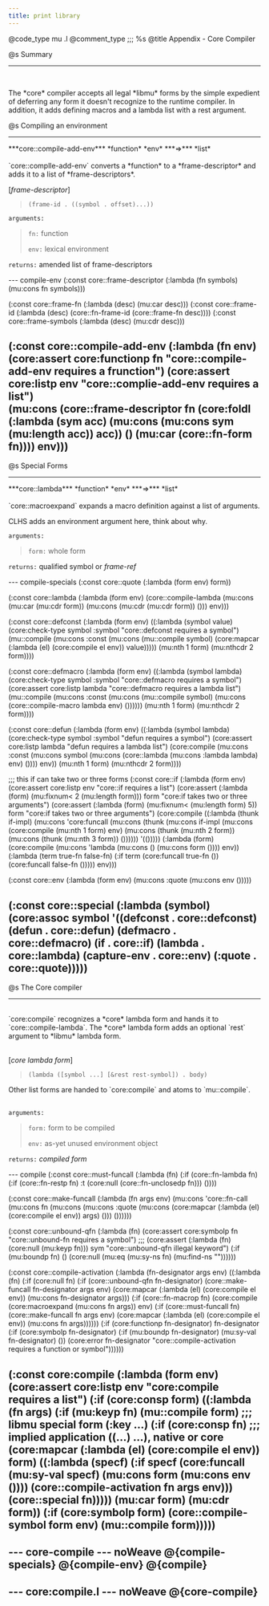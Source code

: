 ```yaml
---
title: print library
---
```


@code_type mu .l
@comment_type ;;; %s
@title Appendix - Core Compiler

@s Summary
<hr><br/>
<p></p>
The *core* compiler accepts all legal *libmu* forms by the simple expedient of deferring
any form it doesn't recognize to the runtime compiler. In addition, it adds defining macros
and a lambda list with a rest argument.
<br/>

@s Compiling an environment
<hr>
<p></p>
***core::compile-add-env*** *function* *env* ***=>*** *list*
<br/><br/>
`core::complle-add-env` converts a *function* to a *frame-descriptor* and adds it to
a list of *frame-descriptors*.

<br/>
<p></p>

[*frame-descriptor*]
<br/>
>
> `(frame-id . ((symbol . offset)...))`
>
<p></p>

`arguments:`
>
> `fn:` function
>
> `env:` lexical environment

`returns:` amended list of frame-descriptors

--- compile-env
(:const core::frame-descriptor
   (:lambda (fn symbols)
      (mu:cons fn symbols)))

(:const core::frame-fn (:lambda (desc) (mu:car desc)))
(:const core::frame-id (:lambda (desc) (core::fn-frame-id (core::frame-fn desc))))
(:const core::frame-symbols (:lambda (desc) (mu:cdr desc)))

(:const core::compile-add-env
  (:lambda (fn env)
     (core:assert core:functionp fn "core::compile-add-env requires a frunction")
     (core:assert core:listp env "core::complie-add-env requires a list")  
     (mu:cons
       (core::frame-descriptor
         fn
         (core:foldl
           (:lambda (sym acc) (mu:cons (mu:cons sym (mu:length acc)) acc))
           ()
           (mu:car (core::fn-form fn))))
       env)))
---

@s Special Forms
<hr>
<p></p>
***core::lambda*** *function* *env* ***=>*** *list*
<br/><br/>
`core::macroexpand` expands a macro definition against a list of arguments.

CLHS adds an environment argument here, think about why.
<br/>
<p></p>

`arguments:`
>
> `form:` whole form

`returns:` qualified symbol or *frame-ref*

--- compile-specials
(:const core::quote (:lambda (form env) form))

(:const core::lambda
   (:lambda (form env)
      (core::compile-lambda
        (mu:cons (mu:car (mu:cdr form)) (mu:cons (mu:cdr (mu:cdr form)) ()))
        env)))

(:const core::defconst
   (:lambda (form env)
      ((:lambda (symbol value)
          (core:check-type symbol :symbol "core::defconst requires a symbol")
          (mu::compile
            (mu:cons
              :const
              (mu:cons
                (mu::compile symbol)
                (core:mapcar (:lambda (el) (core:compile el env)) value)))))
       (mu:nth 1 form)
       (mu:nthcdr 2 form))))

(:const core::defmacro
   (:lambda (form env)
      ((:lambda (symbol lambda)
          (core:check-type symbol :symbol "core::defmacro requires a symbol")
          (core:assert core:listp lambda "core::defmacro requires a lambda list")
          (mu::compile
            (mu:cons
              :const
              (mu:cons
                (mu::compile symbol)
                (mu:cons (core::compile-macro lambda env) ())))))
       (mu:nth 1 form)
       (mu:nthcdr 2 form))))

(:const core::defun
   (:lambda (form env)
      ((:lambda (symbol lambda)
          (core:check-type symbol :symbol "defun requires a symbol")
          (core:assert core:listp lambda "defun requires a lambda list")
          (core:compile
            (mu:cons :const
              (mu:cons symbol
                (mu:cons (core::lambda (mu:cons :lambda lambda) env) ())))
            env))
       (mu:nth 1 form)
       (mu:nthcdr 2 form))))

;;; this if can take two or three forms
(:const core::if
   (:lambda (form env)
      (core:assert core:listp env "core::if requires a list")
      (core:assert (:lambda (form) (mu:fixnum< 2 (mu:length form))) form "core:if takes two or three arguments")
      (core:assert (:lambda (form) (mu:fixnum< (mu:length form) 5)) form "core:if takes two or three arguments")
      (core:compile
        ((:lambda (thunk if-impl)
            (mu:cons 'core:funcall
              (mu:cons (thunk
                         (mu:cons if-impl
                           (mu:cons (core:compile (mu:nth 1 form) env)
                             (mu:cons (thunk (mu:nth 2 form))
                               (mu:cons (thunk (mu:nth 3 form))
                                 ())))))
              '(()))))
         (:lambda (form)
            (core:compile
              (mu:cons 'lambda
                (mu:cons ()
                  (mu:cons form
                    ())))
              env))
         (:lambda (term true-fn false-fn)
            (:if term
                 (core:funcall true-fn ())
                 (core:funcall false-fn ()))))
        env)))

(:const core::env
   (:lambda (form env)
      (mu:cons :quote (mu:cons env ()))))

(:const core::special
   (:lambda (symbol)
      (core:assoc
        symbol
        '((defconst    . core::defconst)
          (defun       . core::defun)
          (defmacro    . core::defmacro)
          (if          . core::if)
          (lambda      . core::lambda)
          (capture-env . core::env)
          (:quote      . core::quote)))))
---

@s The Core compiler
<hr>
<p></p>
<br/>
`core:compile` recognizes a *core* lambda form and hands it to `core::compile-lambda`. The *core* lambda form adds an optional `rest`
argument to *libmu* lambda form.
<br/><br/>
<p></p>

[*core lambda form*]
<br/>
>
> `(lambda ([symbol ...] [&rest rest-symbol]) . body)`
>
<p></p>
Other list forms are handed to `core:compile` and atoms to `mu::compile`.
<br/><br/>

`arguments:`
>
> `form:` form to be compiled
>
> `env:` as-yet unused environment object

`returns:` *compiled form*

--- compile
(:const core::must-funcall
  (:lambda (fn)
     (:if (core::fn-lambda fn)
        (:if (core::fn-restp fn)
           :t
           (core:null (core::fn-unclosedp fn)))
        ())))

(:const core::make-funcall
   (:lambda (fn args env)
      (mu:cons 'core::fn-call
        (mu:cons fn
          (mu:cons
            (mu:cons :quote
              (mu:cons (core:mapcar (:lambda (el) (core:compile el env)) args)
                ()))
            ())))))

(:const core::unbound-qfn
   (:lambda (fn)
      (core:assert core:symbolp fn "core::unbound-fn requires a symbol")
      ;;; (core:assert (:lambda (fn) (core:null (mu:keyp fn))) sym "core::unbound-qfn illegal keyword")
      (:if (mu:boundp fn)
           ()
           (core:null (mu:eq (mu:sy-ns fn) (mu:find-ns ""))))))

(:const core::compile-activation
   (:lambda (fn-designator args env)
      ((:lambda (fn)
          (:if (core:null fn)
                 (:if (core::unbound-qfn fn-designator)
                      (core::make-funcall fn-designator args env)
                      (core:mapcar (:lambda (el) (core:compile el env)) (mu:cons fn-designator args)))
             (:if (core::fn-macrop fn)
                (core:compile (core:macroexpand (mu:cons fn args)) env)
                (:if (core::must-funcall fn)
                     (core::make-funcall fn args env)
                     (core:mapcar (:lambda (el) (core:compile el env)) (mu:cons fn args))))))
       (:if (core:functionp fn-designator)
          fn-designator
          (:if (core:symbolp fn-designator)
               (:if (mu:boundp fn-designator)
                    (mu:sy-val fn-designator)
                    ())
               (core:error fn-designator "core::compile-activation requires a function or symbol"))))))

(:const core:compile
   (:lambda (form env)
      (core:assert core:listp env "core:compile requires a list")
      (:if (core:consp form)
           ((:lambda (fn args)
               (:if (mu:keyp fn)
                  (mu::compile form)    ;;; libmu special form (:key ...)
                  (:if (core:consp fn)  ;;; implied application ((...) ...), native or core
                       (core:mapcar (:lambda (el) (core:compile el env)) form)
                       ((:lambda (specf)
                           (:if specf
                                (core:funcall (mu:sy-val specf) (mu:cons form (mu:cons env ())))
                                (core::compile-activation fn args env)))
                        (core::special fn)))))
            (mu:car form)
            (mu:cdr form))
         (:if (core:symbolp form)
              (core::compile-symbol form env)
              (mu::compile form)))))
---

--- core-compile --- noWeave
@{compile-specials}
@{compile-env}
@{compile}
---

--- core:compile.l --- noWeave
@{core-compile}
---